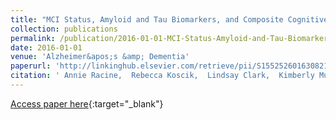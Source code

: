 ```yaml
---
title: "MCI Status, Amyloid and Tau Biomarkers, and Composite Cognitive Impairment Scores Are Associated With Cogstate Performance in the Wisconsin Registry for Alzheimer&apos;S Prevention"
collection: publications
permalink: /publication/2016-01-01-MCI-Status-Amyloid-and-Tau-Biomarkers-and-Composite-Cognitive-Impairment-Scores-Are-Associated-With-Cogstate-Performance-in-the-Wisconsin-Registry-for-AlzheimerS-Prevention
date: 2016-01-01
venue: 'Alzheimer&apos;s &amp; Dementia'
paperurl: 'http://linkinghub.elsevier.com/retrieve/pii/S1552526016308214'
citation: ' Annie Racine,  Rebecca Koscik,  Lindsay Clark,  Kimberly Mueller,  Sara Berman,  Christopher Nicholas,  Sanjay Asthana,  Kaj Blennow,  Henrik Zetterberg,  Bruno Jedynak,  Murat Bilgel,  Bradley Christian,  Cynthia Carlsson,  Sterling Johnson, &quot;MCI Status, Amyloid and Tau Biomarkers, and Composite Cognitive Impairment Scores Are Associated With Cogstate Performance in the Wisconsin Registry for Alzheimer&amp;apos;S Prevention.&quot; Alzheimer&amp;apos;s &amp;amp; Dementia, 2016.'
---
```

[Access paper here](http://linkinghub.elsevier.com/retrieve/pii/S1552526016308214){:target="_blank"}
